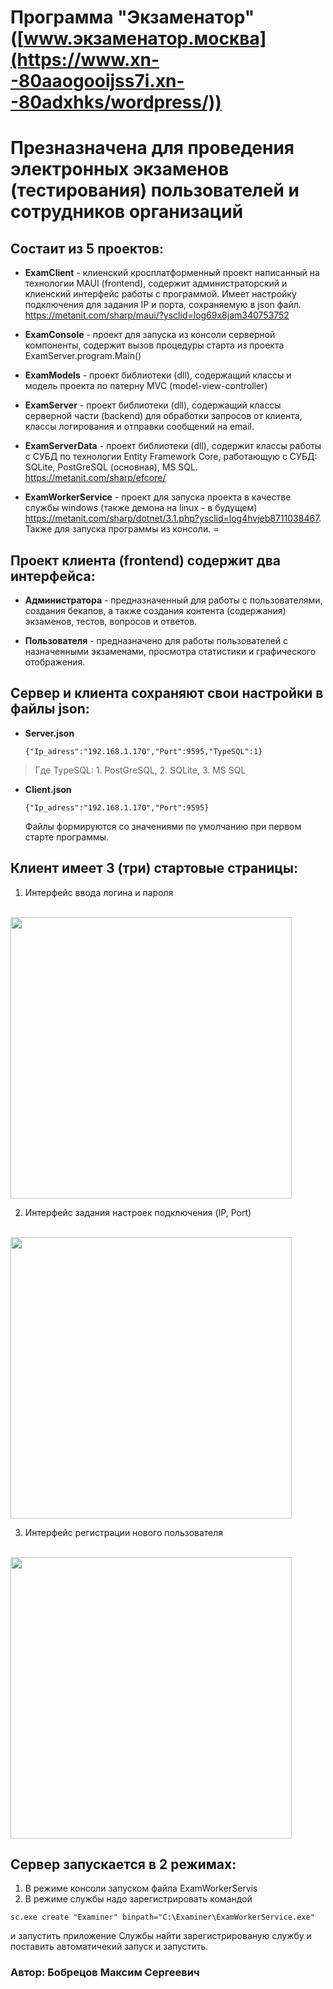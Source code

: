 # Программа "Экзаменатор" ([www.экзаменатор.москва](https://www.xn--80aaogooijss7i.xn--80adxhks/wordpress/))
# Презназначена для проведения электронных экзаменов (тестирования) пользователей и сотрудников организаций 
## Состаит из 5 проектов:
* **ExamClient** - клиенский кросплатформенный проект написанный на технологии MAUI (frontend), содержит администраторский и клиенский интерфейс работы с программой. Имеет настройку подключения для задания IP и порта, сохраняемую в json файл. <https://metanit.com/sharp/maui/?ysclid=log69x8jam340753752>
  
* **ExamConsole** - проект для запуска из консоли серверной компоненты, содержит вызов процедуры старта из проекта ExamServer.program.Main()
* **ExamModels** - проект библиотеки (dll), содержащий классы и модель проекта по патерну MVC (model-view-controller)
* **ExamServer** - проект библиотеки (dll), содержащий классы серверной части (backend) для обработки запросов от клиента, классы логирования и отправки сообщений на email.
* **ExamServerData** - проект библиотеки (dll), содержит классы работы с СУБД по технологии Entity Framework Core, работающую с СУБД: SQLite, PostGreSQL (основная), MS SQL. <https://metanit.com/sharp/efcore/>
* **ExamWorkerService** - проект для запуска проекта в качеcтве службы windows (также демона на linux - в будущем)  <https://metanit.com/sharp/dotnet/3.1.php?ysclid=log4hvjeb8711038467>. 
  Также для запуска программы из консоли.
=
## Проект клиента (frontend) содержит два интерфейса:
* **Администратора** - предназначенный для работы с пользователями, создания бекапов, а также создания контента (содержания) экзаменов, тестов, вопросов и ответов.
  
* **Пользователя** - предназначено для работы пользователей с назначенными экзаменами, просмотра статистики и графического отображения.

## Сервер и клиента сохраняют свои настройки в файлы json:
* **Server.json**
  ```
  {"Ip_adress":"192.168.1.170","Port":9595,"TypeSQL":1}
  ```
>Где TypeSQL: 1. PostGreSQL,  2. SQLite, 3. MS SQL
* **Client.json**
   ```
  {"Ip_adress":"192.168.1.170","Port":9595}
  ```
   Файлы формируются со значениями по умолчанию при первом старте программы.

## Клиент имеет 3 (три) стартовые страницы:
1. Интерфейс ввода логина и пароля
<br>
<img src='https://github.com/Maksim9056/Examiner/assets/108364585/94c4e241-85c3-473d-9345-a9a3f9eb7e9d' width="450" />
</br>

2. Интерфейс задания настроек подключения (IP, Port)
<br>
<img src='https://github.com/Maksim9056/Examiner/assets/108364585/238543a2-353e-4e86-8406-6ee909c305e6' width="450" />
</br>

3. Интерфейс регистрации нового пользователя
<br>
<img src='https://github.com/Maksim9056/Examiner/assets/108364585/9718dbb2-6a14-4712-9520-95d8b04ddbb5' width="450" />
</br>

## Сервер запускается в 2 режимах:
1. В режиме консоли запуском файла ExamWorkerServis 
2. В режиме службы надо зарегистрировать командой   
 ```
 sc.exe create "Examiner" binpath="C:\Examiner\ExamWorkerService.exe"
 ```  
и  запустить  приложение Службы найти зарегистрированую службу и поставить автоматичекий запуск и запустить.


### Автор: Бобрецов Максим Сергеевич
